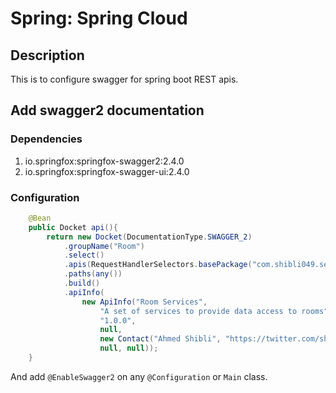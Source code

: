 # Spring: Spring Cloud

## Description

This is to configure swagger for spring boot REST apis.

## Add swagger2 documentation

### Dependencies

1. io.springfox:springfox-swagger2:2.4.0
2. io.springfox:springfox-swagger-ui:2.4.0

### Configuration

```java
    @Bean
    public Docket api(){
        return new Docket(DocumentationType.SWAGGER_2)
            .groupName("Room")
            .select()
            .apis(RequestHandlerSelectors.basePackage("com.shibli049.services.room"))
            .paths(any())
            .build()
            .apiInfo(
                new ApiInfo("Room Services",
                    "A set of services to provide data access to rooms",
                    "1.0.0",
                    null,
                    new Contact("Ahmed Shibli", "https://twitter.com/shibli049", null),
                    null, null));
    }
```

And add `@EnableSwagger2` on any `@Configuration` or `Main` class.
